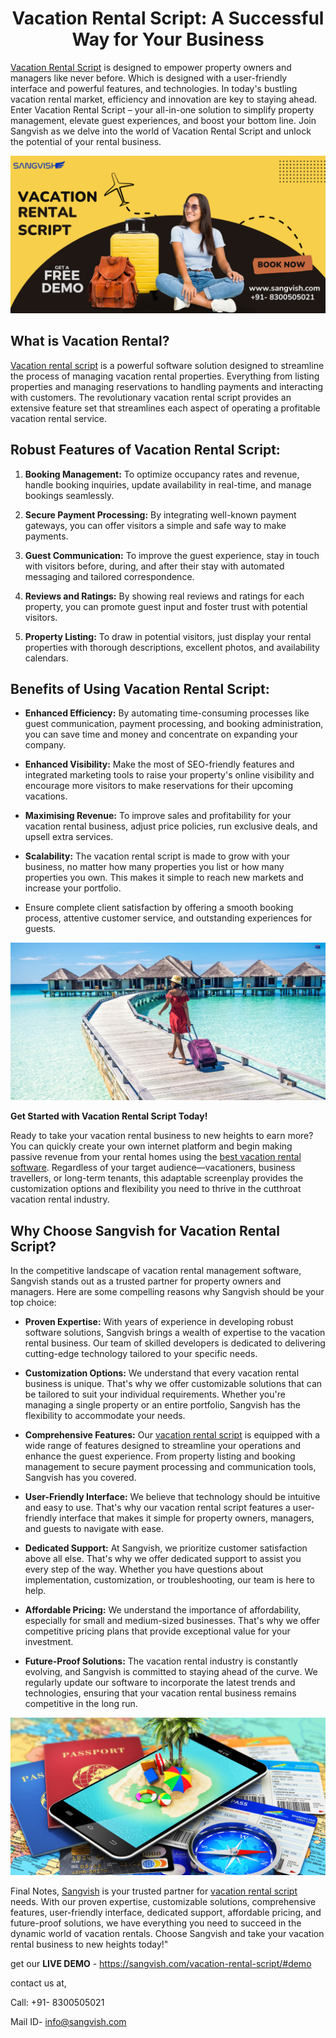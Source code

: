 <h1 align="center"> Vacation Rental Script: A Successful Way for Your Business </h1>

[Vacation Rental Script](https://sangvish.com/vacation-rental-script/) is designed to empower property owners and managers like never before. Which is designed with a user-friendly interface and powerful features, and technologies. In today's bustling vacation rental market, efficiency and innovation are key to staying ahead. Enter Vacation Rental Script – your all-in-one solution to simplify property management, elevate guest experiences, and boost your bottom line. Join Sangvish as we delve into the world of Vacation Rental Script and unlock the potential of your rental business.

<div class="Box-sc-g0xbh4-0 iIZCet"><img alt=“vacation-rental-script.png" src="https://github.com/sangvishtechnologies/vacation-rental-script/blob/main/images/vacation-rental-script.png" data-hpc="true" class="Box-sc-g0xbh4-0 kzRgrI"></div> 

## What is Vacation Rental?

[Vacation rental script](https://sangvish.com/vacation-rental-script/) is a powerful software solution designed to streamline the process of managing vacation rental properties. Everything from listing properties and managing reservations to handling payments and interacting with customers. The revolutionary vacation rental script provides an extensive feature set that streamlines each aspect of operating a profitable vacation rental service.

## Robust Features of Vacation Rental Script:

1. **Booking Management:** To optimize occupancy rates and revenue, handle booking inquiries, update availability in real-time, and manage bookings seamlessly.

1. **Secure Payment Processing:** By integrating well-known payment gateways, you can offer visitors a simple and safe way to make payments.

1. **Guest Communication:** To improve the guest experience, stay in touch with visitors before, during, and after their stay with automated messaging and tailored correspondence.

1. **Reviews and Ratings:** By showing real reviews and ratings for each property, you can promote guest input and foster trust with potential visitors.

1. **Property Listing:** To draw in potential visitors, just display your rental properties with thorough descriptions, excellent photos, and availability calendars.

## Benefits of Using Vacation Rental Script:

* **Enhanced Efficiency:** By automating time-consuming processes like guest communication, payment processing, and booking administration, you can save time and money and concentrate on expanding your company.

* **Enhanced Visibility:** Make the most of SEO-friendly features and integrated marketing tools to raise your property's online visibility and encourage more visitors to make reservations for their upcoming vacations.

* **Maximising Revenue:** To improve sales and profitability for your vacation rental business, adjust price policies, run exclusive deals, and upsell extra services.

* **Scalability:** The vacation rental script is made to grow with your business, no matter how many properties you list or how many properties you own. This makes it simple to reach new markets and increase your portfolio.

* Ensure complete client satisfaction by offering a smooth booking process, attentive customer service, and outstanding experiences for guests.

<div class="Box-sc-g0xbh4-0 iIZCet"><img alt=“vacation-rental-php-script.png" src="https://github.com/sangvishtechnologies/vacation-rental-script/blob/main/images/vacation-rental-php-script.png" data-hpc="true" class="Box-sc-g0xbh4-0 kzRgrI"></div> 

**Get Started with Vacation Rental Script Today!**

Ready to take your vacation rental business to new heights to earn more? You can quickly create your own internet platform and begin making passive revenue from your rental homes using the [best vacation rental software](https://sangvish.com/vacation-rental-script/). Regardless of your target audience—vacationers, business travellers, or long-term tenants, this adaptable screenplay provides the customization options and flexibility you need to thrive in the cutthroat vacation rental industry.

## Why Choose Sangvish for Vacation Rental Script?

In the competitive landscape of vacation rental management software, Sangvish stands out as a trusted partner for property owners and managers. Here are some compelling reasons why Sangvish should be your top choice:

* **Proven Expertise:** With years of experience in developing robust software solutions, Sangvish brings a wealth of expertise to the vacation rental business. Our team of skilled developers is dedicated to delivering cutting-edge technology tailored to your specific needs.

* **Customization Options:** We understand that every vacation rental business is unique. That's why we offer customizable solutions that can be tailored to suit your individual requirements. Whether you're managing a single property or an entire portfolio, Sangvish has the flexibility to accommodate your needs.

* **Comprehensive Features:** Our [vacation rental script](https://sangvish.com/vacation-rental-script/) is equipped with a wide range of features designed to streamline your operations and enhance the guest experience. From property listing and booking management to secure payment processing and communication tools, Sangvish has you covered.

* **User-Friendly Interface:** We believe that technology should be intuitive and easy to use. That's why our vacation rental script features a user-friendly interface that makes it simple for property owners, managers, and guests to navigate with ease.

* **Dedicated Support:** At Sangvish, we prioritize customer satisfaction above all else. That's why we offer dedicated support to assist you every step of the way. Whether you have questions about implementation, customization, or troubleshooting, our team is here to help.

* **Affordable Pricing:** We understand the importance of affordability, especially for small and medium-sized businesses. That's why we offer competitive pricing plans that provide exceptional value for your investment.

* **Future-Proof Solutions:** The vacation rental industry is constantly evolving, and Sangvish is committed to staying ahead of the curve. We regularly update our software to incorporate the latest trends and technologies, ensuring that your vacation rental business remains competitive in the long run.

<div class="Box-sc-g0xbh4-0 iIZCet"><img alt=“vacation-rental.png" src="https://github.com/sangvishtechnologies/vacation-rental-script/blob/main/images/vacation-rental.png" data-hpc="true" class="Box-sc-g0xbh4-0 kzRgrI"></div> 

Final Notes, [Sangvish](https://sangvish.com/) is your trusted partner for [vacation rental script](https://sangvish.com/vacation-rental-script/) needs. With our proven expertise, customizable solutions, comprehensive features, user-friendly interface, dedicated support, affordable pricing, and future-proof solutions, we have everything you need to succeed in the dynamic world of vacation rentals. Choose Sangvish and take your vacation rental business to new heights today!"

get our **LIVE DEMO** - https://sangvish.com/vacation-rental-script/#demo 

contact us at,

Call: +91- 8300505021

Mail ID-  [info@sangvish.com](mailto:info@sangvish.com)
